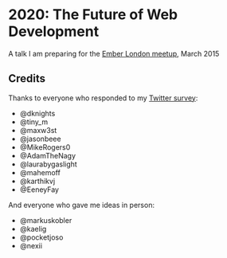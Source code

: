 # 2020: The Future of Web Development

A talk I am preparing for the [Ember London meetup](http://emberlondon.com/), March 2015

## Credits

Thanks to everyone who responded to my [Twitter survey](https://twitter.com/poshaughnessy/status/572307319633137664):

* @dknights
* @tiny_m
* @maxw3st
* @jasonbeee
* @MikeRogers0
* @AdamTheNagy
* @laurabygaslight
* @mahemoff
* @karthikvj
* @EeneyFay

And everyone who gave me ideas in person:

* @markuskobler
* @kaelig
* @pocketjoso
* @nexii
